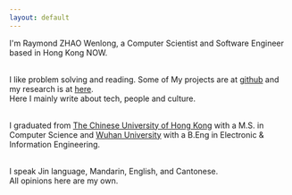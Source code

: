 ```yaml
---
layout: default
---
```

I'm Raymond ZHAO Wenlong, a Computer Scientist and Software Engineer based in Hong Kong NOW.    
<br>

I like problem solving and reading. Some of My projects are at [github](https://github.com/muyun) and my research is at [here](http://muyun.github.io/research/).  
Here I mainly write about tech, people and culture.   
<br> 

I graduated from [The Chinese University of Hong Kong](http://www.cuhk.edu.hk/english/index.html) with a M.S. in Computer Science and [Wuhan University](https://www.sciencemag.org/collections/celebrating-125-years-academic-excellence-wuhan-university-1893-2018?fbclid=IwAR0RzFSkpxaI8wk61JDnE7p6SWr7SlKXLyoFHkrg4-iqKGiRyE2gZfaGl8s) with a B.Eng in  Electronic & Information Engineering.   
<br>  
 
I speak Jin language, Mandarin, English, and Cantonese.   
All opinions here are my own.    
<br> 






